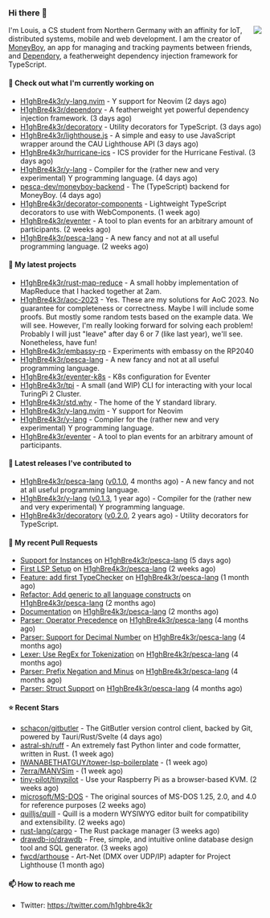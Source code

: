 ### Hi there 👋


<img align="right" src="https://github-readme-stats.vercel.app/api?username=h1ghbre4k3r">

I'm Louis, a CS student from Northern Germany with an affinity for IoT, distributed systems, mobile and web development. I am the creator of [MoneyBoy](https://github.com/pesca-dev/moneyboy-app), an app for managing and tracking payments between friends, and [Dependory](https://github.com/H1ghBre4k3r/dependory), a featherweight dependency injection framework for TypeScript.

#### 👷 Check out what I'm currently working on

- [H1ghBre4k3r/y-lang.nvim](https://github.com/H1ghBre4k3r/y-lang.nvim) - Y support for Neovim (2 days ago)
- [H1ghBre4k3r/dependory](https://github.com/H1ghBre4k3r/dependory) - A featherweight yet powerful dependency injection framework. (3 days ago)
- [H1ghBre4k3r/decoratory](https://github.com/H1ghBre4k3r/decoratory) - Utility decorators for TypeScript. (3 days ago)
- [H1ghBre4k3r/lighthouse.js](https://github.com/H1ghBre4k3r/lighthouse.js) - A simple and easy to use JavaScript wrapper around the CAU Lighthouse API (3 days ago)
- [H1ghBre4k3r/hurricane-ics](https://github.com/H1ghBre4k3r/hurricane-ics) - ICS provider for the Hurricane Festival. (3 days ago)
- [H1ghBre4k3r/y-lang](https://github.com/H1ghBre4k3r/y-lang) - Compiler for the (rather new and very experimental) Y programming language.  (4 days ago)
- [pesca-dev/moneyboy-backend](https://github.com/pesca-dev/moneyboy-backend) - The (TypeScript) backend for MoneyBoy. (4 days ago)
- [H1ghBre4k3r/decorator-components](https://github.com/H1ghBre4k3r/decorator-components) - Lightweight TypeScript decorators to use with WebComponents. (1 week ago)
- [H1ghBre4k3r/eventer](https://github.com/H1ghBre4k3r/eventer) - A tool to plan events for an arbitrary amount of participants. (2 weeks ago)
- [H1ghBre4k3r/pesca-lang](https://github.com/H1ghBre4k3r/pesca-lang) - A new fancy and not at all useful programming language. (2 weeks ago)

#### 🌱 My latest projects

- [H1ghBre4k3r/rust-map-reduce](https://github.com/H1ghBre4k3r/rust-map-reduce) - A small hobby implementation of MapReduce that I hacked together at 2am.
- [H1ghBre4k3r/aoc-2023](https://github.com/H1ghBre4k3r/aoc-2023) - Yes. These are my solutions for AoC 2023. No guarantee for completeness or correctness. Maybe I will include some proofs. But mostly some random tests based on the example data. We will see. However, I&#39;m really looking forward for solving each problem! Probably I will just &#34;leave&#34; after day 6 or 7 (like last year), we&#39;ll see. Nonetheless, have fun!
- [H1ghBre4k3r/embassy-rp](https://github.com/H1ghBre4k3r/embassy-rp) - Experiments with embassy on the RP2040
- [H1ghBre4k3r/pesca-lang](https://github.com/H1ghBre4k3r/pesca-lang) - A new fancy and not at all useful programming language.
- [H1ghBre4k3r/eventer-k8s](https://github.com/H1ghBre4k3r/eventer-k8s) - K8s configuration for Eventer
- [H1ghBre4k3r/tpi](https://github.com/H1ghBre4k3r/tpi) - A small (and WIP) CLI for interacting with your local TuringPi 2 Cluster.
- [H1ghBre4k3r/std.why](https://github.com/H1ghBre4k3r/std.why) - The home of the Y standard library.
- [H1ghBre4k3r/y-lang.nvim](https://github.com/H1ghBre4k3r/y-lang.nvim) - Y support for Neovim
- [H1ghBre4k3r/y-lang](https://github.com/H1ghBre4k3r/y-lang) - Compiler for the (rather new and very experimental) Y programming language. 
- [H1ghBre4k3r/eventer](https://github.com/H1ghBre4k3r/eventer) - A tool to plan events for an arbitrary amount of participants.

#### 🔭 Latest releases I've contributed to

- [H1ghBre4k3r/pesca-lang](https://github.com/H1ghBre4k3r/pesca-lang) ([v0.1.0](https://github.com/H1ghBre4k3r/pesca-lang/releases/tag/v0.1.0), 4 months ago) - A new fancy and not at all useful programming language.
- [H1ghBre4k3r/y-lang](https://github.com/H1ghBre4k3r/y-lang) ([v0.1.3](https://github.com/H1ghBre4k3r/y-lang/releases/tag/v0.1.3), 1 year ago) - Compiler for the (rather new and very experimental) Y programming language. 
- [H1ghBre4k3r/decoratory](https://github.com/H1ghBre4k3r/decoratory) ([v0.2.0](https://github.com/H1ghBre4k3r/decoratory/releases/tag/v0.2.0), 2 years ago) - Utility decorators for TypeScript.

#### 🔨 My recent Pull Requests

- [Support for Instances](https://github.com/H1ghBre4k3r/pesca-lang/pull/38) on [H1ghBre4k3r/pesca-lang](https://github.com/H1ghBre4k3r/pesca-lang) (5 days ago)
- [First LSP Setup](https://github.com/H1ghBre4k3r/pesca-lang/pull/36) on [H1ghBre4k3r/pesca-lang](https://github.com/H1ghBre4k3r/pesca-lang) (2 weeks ago)
- [Feature: add first TypeChecker](https://github.com/H1ghBre4k3r/pesca-lang/pull/35) on [H1ghBre4k3r/pesca-lang](https://github.com/H1ghBre4k3r/pesca-lang) (1 month ago)
- [Refactor: Add generic to all language constructs](https://github.com/H1ghBre4k3r/pesca-lang/pull/34) on [H1ghBre4k3r/pesca-lang](https://github.com/H1ghBre4k3r/pesca-lang) (2 months ago)
- [Documentation](https://github.com/H1ghBre4k3r/pesca-lang/pull/33) on [H1ghBre4k3r/pesca-lang](https://github.com/H1ghBre4k3r/pesca-lang) (2 months ago)
- [Parser: Operator Precedence](https://github.com/H1ghBre4k3r/pesca-lang/pull/31) on [H1ghBre4k3r/pesca-lang](https://github.com/H1ghBre4k3r/pesca-lang) (4 months ago)
- [Parser: Support for Decimal Number](https://github.com/H1ghBre4k3r/pesca-lang/pull/30) on [H1ghBre4k3r/pesca-lang](https://github.com/H1ghBre4k3r/pesca-lang) (4 months ago)
- [Lexer: Use RegEx for Tokenization](https://github.com/H1ghBre4k3r/pesca-lang/pull/29) on [H1ghBre4k3r/pesca-lang](https://github.com/H1ghBre4k3r/pesca-lang) (4 months ago)
- [Parser: Prefix Negation and Minus](https://github.com/H1ghBre4k3r/pesca-lang/pull/25) on [H1ghBre4k3r/pesca-lang](https://github.com/H1ghBre4k3r/pesca-lang) (4 months ago)
- [Parser: Struct Support](https://github.com/H1ghBre4k3r/pesca-lang/pull/24) on [H1ghBre4k3r/pesca-lang](https://github.com/H1ghBre4k3r/pesca-lang) (4 months ago)

#### ⭐ Recent Stars

- [schacon/gitbutler](https://github.com/schacon/gitbutler) - The GitButler version control client, backed by Git, powered by Tauri/Rust/Svelte (4 days ago)
- [astral-sh/ruff](https://github.com/astral-sh/ruff) - An extremely fast Python linter and code formatter, written in Rust. (1 week ago)
- [IWANABETHATGUY/tower-lsp-boilerplate](https://github.com/IWANABETHATGUY/tower-lsp-boilerplate) -  (1 week ago)
- [7erra/MANVSim](https://github.com/7erra/MANVSim) -  (1 week ago)
- [tiny-pilot/tinypilot](https://github.com/tiny-pilot/tinypilot) - Use your Raspberry Pi as a browser-based KVM. (2 weeks ago)
- [microsoft/MS-DOS](https://github.com/microsoft/MS-DOS) - The original sources of MS-DOS 1.25, 2.0, and 4.0 for reference purposes (2 weeks ago)
- [quilljs/quill](https://github.com/quilljs/quill) - Quill is a modern WYSIWYG editor built for compatibility and extensibility. (2 weeks ago)
- [rust-lang/cargo](https://github.com/rust-lang/cargo) - The Rust package manager (3 weeks ago)
- [drawdb-io/drawdb](https://github.com/drawdb-io/drawdb) - Free, simple, and intuitive online database design tool and SQL generator. (3 weeks ago)
- [fwcd/arthouse](https://github.com/fwcd/arthouse) - Art-Net (DMX over UDP/IP) adapter for Project Lighthouse (1 month ago)

#### 📫 How to reach me

- Twitter: https://twitter.com/h1ghbre4k3r
